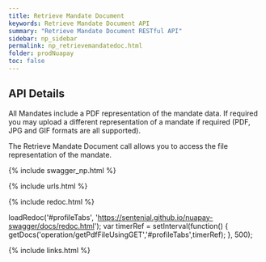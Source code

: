 ```yaml
---
title: Retrieve Mandate Document
keywords: Retrieve Mandate Document API
summary: "Retrieve Mandate Document RESTful API"
sidebar: np_sidebar
permalink: np_retrievemandatedoc.html
folder: prodNuapay
toc: false
---
```


## API Details

All Mandates include a PDF representation of the mandate data. If required you may upload a different representation of a mandate if required (PDF, JPG and GIF formats are all supported).

The Retrieve Mandate Document call allows you to access the file representation of the mandate.

{% include swagger_np.html %}

{% include urls.html %}


<ul id="profileTabs" class="nav nav-tabs">
    
   
</ul>
   
{% include redoc.html %}
   
loadRedoc('#profileTabs', 'https://sentenial.github.io/nuapay-swagger/docs/redoc.html');
var timerRef = setInterval(function() { getDocs('operation/getPdfFileUsingGET','#profileTabs',timerRef); }, 500);


</script>


<div id="mydiv"></div>
</div>
</div>



{% include links.html %}
